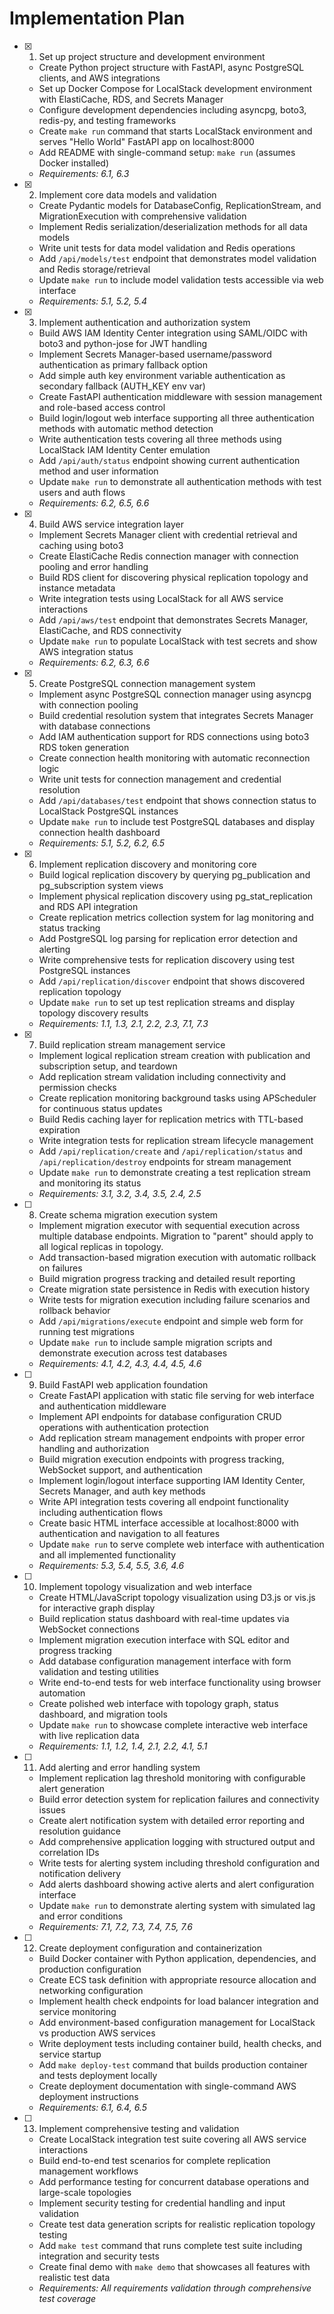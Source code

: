 # Implementation Plan

- [x] 1. Set up project structure and development environment
  - Create Python project structure with FastAPI, async PostgreSQL clients, and AWS integrations
  - Set up Docker Compose for LocalStack development environment with ElastiCache, RDS, and Secrets Manager
  - Configure development dependencies including asyncpg, boto3, redis-py, and testing frameworks
  - Create `make run` command that starts LocalStack environment and serves "Hello World" FastAPI app on localhost:8000
  - Add README with single-command setup: `make run` (assumes Docker installed)
  - _Requirements: 6.1, 6.3_

- [x] 2. Implement core data models and validation
  - Create Pydantic models for DatabaseConfig, ReplicationStream, and MigrationExecution with comprehensive validation
  - Implement Redis serialization/deserialization methods for all data models
  - Write unit tests for data model validation and Redis operations
  - Add `/api/models/test` endpoint that demonstrates model validation and Redis storage/retrieval
  - Update `make run` to include model validation tests accessible via web interface
  - _Requirements: 5.1, 5.2, 5.4_

- [x] 3. Implement authentication and authorization system
  - Build AWS IAM Identity Center integration using SAML/OIDC with boto3 and python-jose for JWT handling
  - Implement Secrets Manager-based username/password authentication as primary fallback option
  - Add simple auth key environment variable authentication as secondary fallback (AUTH_KEY env var)
  - Create FastAPI authentication middleware with session management and role-based access control
  - Build login/logout web interface supporting all three authentication methods with automatic method detection
  - Write authentication tests covering all three methods using LocalStack IAM Identity Center emulation
  - Add `/api/auth/status` endpoint showing current authentication method and user information
  - Update `make run` to demonstrate all authentication methods with test users and auth flows
  - _Requirements: 6.2, 6.5, 6.6_

- [x] 4. Build AWS service integration layer
  - Implement Secrets Manager client with credential retrieval and caching using boto3
  - Create ElastiCache Redis connection manager with connection pooling and error handling
  - Build RDS client for discovering physical replication topology and instance metadata
  - Write integration tests using LocalStack for all AWS service interactions
  - Add `/api/aws/test` endpoint that demonstrates Secrets Manager, ElastiCache, and RDS connectivity
  - Update `make run` to populate LocalStack with test secrets and show AWS integration status
  - _Requirements: 6.2, 6.3, 6.6_

- [x] 5. Create PostgreSQL connection management system
  - Implement async PostgreSQL connection manager using asyncpg with connection pooling
  - Build credential resolution system that integrates Secrets Manager with database connections
  - Add IAM authentication support for RDS connections using boto3 RDS token generation
  - Create connection health monitoring with automatic reconnection logic
  - Write unit tests for connection management and credential resolution
  - Add `/api/databases/test` endpoint that shows connection status to LocalStack PostgreSQL instances
  - Update `make run` to include test PostgreSQL databases and display connection health dashboard
  - _Requirements: 5.1, 5.2, 6.2, 6.5_

- [x] 6. Implement replication discovery and monitoring core
  - Build logical replication discovery by querying pg_publication and pg_subscription system views
  - Implement physical replication discovery using pg_stat_replication and RDS API integration
  - Create replication metrics collection system for lag monitoring and status tracking
  - Add PostgreSQL log parsing for replication error detection and alerting
  - Write comprehensive tests for replication discovery using test PostgreSQL instances
  - Add `/api/replication/discover` endpoint that shows discovered replication topology
  - Update `make run` to set up test replication streams and display topology discovery results
  - _Requirements: 1.1, 1.3, 2.1, 2.2, 2.3, 7.1, 7.3_

- [x] 7. Build replication stream management service
  - Implement logical replication stream creation with publication and subscription setup, and teardown
  - Add replication stream validation including connectivity and permission checks
  - Create replication monitoring background tasks using APScheduler for continuous status updates
  - Build Redis caching layer for replication metrics with TTL-based expiration
  - Write integration tests for replication stream lifecycle management
  - Add `/api/replication/create` and `/api/replication/status` and `/api/replication/destroy` endpoints for stream management
  - Update `make run` to demonstrate creating a test replication stream and monitoring its status
  - _Requirements: 3.1, 3.2, 3.4, 3.5, 2.4, 2.5_

- [ ] 8. Create schema migration execution system
  - Implement migration executor with sequential execution across multiple database endpoints. Migration to "parent" should apply to all logical replicas in topology.
  - Add transaction-based migration execution with automatic rollback on failures
  - Build migration progress tracking and detailed result reporting
  - Create migration state persistence in Redis with execution history
  - Write tests for migration execution including failure scenarios and rollback behavior
  - Add `/api/migrations/execute` endpoint and simple web form for running test migrations
  - Update `make run` to include sample migration scripts and demonstrate execution across test databases
  - _Requirements: 4.1, 4.2, 4.3, 4.4, 4.5, 4.6_

- [ ] 9. Build FastAPI web application foundation
  - Create FastAPI application with static file serving for web interface and authentication middleware
  - Implement API endpoints for database configuration CRUD operations with authentication protection
  - Add replication stream management endpoints with proper error handling and authorization
  - Build migration execution endpoints with progress tracking, WebSocket support, and authentication
  - Implement login/logout interface supporting IAM Identity Center, Secrets Manager, and auth key methods
  - Write API integration tests covering all endpoint functionality including authentication flows
  - Create basic HTML interface accessible at localhost:8000 with authentication and navigation to all features
  - Update `make run` to serve complete web interface with authentication and all implemented functionality
  - _Requirements: 5.3, 5.4, 5.5, 3.6, 4.6_

- [ ] 10. Implement topology visualization and web interface
  - Create HTML/JavaScript topology visualization using D3.js or vis.js for interactive graph display
  - Build replication status dashboard with real-time updates via WebSocket connections
  - Implement migration execution interface with SQL editor and progress tracking
  - Add database configuration management interface with form validation and testing utilities
  - Write end-to-end tests for web interface functionality using browser automation
  - Create polished web interface with topology graph, status dashboard, and migration tools
  - Update `make run` to showcase complete interactive web interface with live replication data
  - _Requirements: 1.1, 1.2, 1.4, 2.1, 2.2, 4.1, 5.1_

- [ ] 11. Add alerting and error handling system
  - Implement replication lag threshold monitoring with configurable alert generation
  - Build error detection system for replication failures and connectivity issues
  - Create alert notification system with detailed error reporting and resolution guidance
  - Add comprehensive application logging with structured output and correlation IDs
  - Write tests for alerting system including threshold configuration and notification delivery
  - Add alerts dashboard showing active alerts and alert configuration interface
  - Update `make run` to demonstrate alerting system with simulated lag and error conditions
  - _Requirements: 7.1, 7.2, 7.3, 7.4, 7.5, 7.6_

- [ ] 12. Create deployment configuration and containerization
  - Build Docker container with Python application, dependencies, and production configuration
  - Create ECS task definition with appropriate resource allocation and networking configuration
  - Implement health check endpoints for load balancer integration and service monitoring
  - Add environment-based configuration management for LocalStack vs production AWS services
  - Write deployment tests including container build, health checks, and service startup
  - Add `make deploy-test` command that builds production container and tests deployment locally
  - Create deployment documentation with single-command AWS deployment instructions
  - _Requirements: 6.1, 6.4, 6.5_

- [ ] 13. Implement comprehensive testing and validation
  - Create LocalStack integration test suite covering all AWS service interactions
  - Build end-to-end test scenarios for complete replication management workflows
  - Add performance testing for concurrent database operations and large-scale topologies
  - Implement security testing for credential handling and input validation
  - Create test data generation scripts for realistic replication topology testing
  - Add `make test` command that runs complete test suite including integration and security tests
  - Create final demo with `make demo` that showcases all features with realistic test data
  - _Requirements: All requirements validation through comprehensive test coverage_